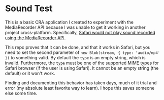# Sound Test

This is a basic CRA application I created to experiment with the MediaRecorder API because I was unable to get it working in another project cross-platform. Specifically, [Safari would not play sound recorded using the MediaRecorder API](https://twitter.com/tedmasterweb/status/1569025959646605312).

This repo proves that it can be done, and that it works in Safari, but you need to set the second parameter of `new Blob(stream, { type: 'audio/mp4' })` to something valid. By default the `type` is an empty string, which is invalid. Furthermore, the `type` must be one of the [supported MIME types](https://developer.mozilla.org/en-US/docs/Web/Media/Formats/Containers) for Safari browser (if the user is using Safari). It cannot be an empty string (the default) or it won't work.

Finding and documenting this behavior has taken days, much of it trial and error (my absolute least favorite way to learn). I hope this saves someone else some time.